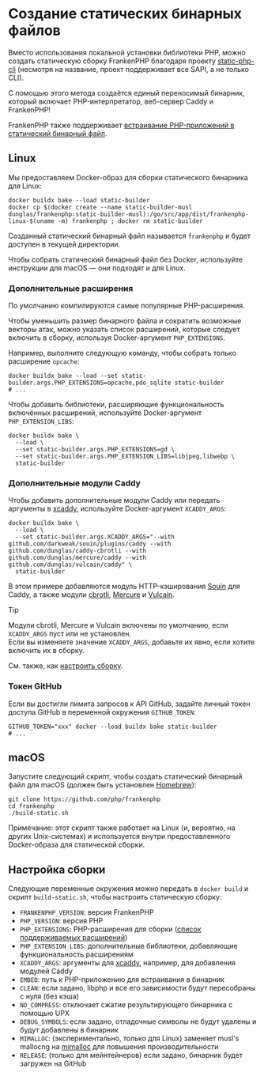 # Создание статических бинарных файлов

Вместо использования локальной установки библиотеки PHP, можно создать статическую сборку FrankenPHP благодаря проекту [static-php-cli](https://github.com/crazywhalecc/static-php-cli) (несмотря на название, проект поддерживает все SAPI, а не только CLI).

С помощью этого метода создаётся единый переносимый бинарник, который включает PHP-интерпретатор, веб-сервер Caddy и FrankenPHP!

FrankenPHP также поддерживает [встраивание PHP-приложений в статический бинарный файл](embed.md).

## Linux

Мы предоставляем Docker-образ для сборки статического бинарника для Linux:

```console
docker buildx bake --load static-builder
docker cp $(docker create --name static-builder-musl dunglas/frankenphp:static-builder-musl):/go/src/app/dist/frankenphp-linux-$(uname -m) frankenphp ; docker rm static-builder
```

Созданный статический бинарный файл называется `frankenphp` и будет доступен в текущей директории.

Чтобы собрать статический бинарный файл без Docker, используйте инструкции для macOS — они подходят и для Linux.

### Дополнительные расширения

По умолчанию компилируются самые популярные PHP-расширения.

Чтобы уменьшить размер бинарного файла и сократить возможные векторы атак, можно указать список расширений, которые следует включить в сборку, используя Docker-аргумент `PHP_EXTENSIONS`.

Например, выполните следующую команду, чтобы собрать только расширение `opcache`:

```console
docker buildx bake --load --set static-builder.args.PHP_EXTENSIONS=opcache,pdo_sqlite static-builder
# ...
```

Чтобы добавить библиотеки, расширяющие функциональность включённых расширений, используйте Docker-аргумент `PHP_EXTENSION_LIBS`:

```console
docker buildx bake \
  --load \
  --set static-builder.args.PHP_EXTENSIONS=gd \
  --set static-builder.args.PHP_EXTENSION_LIBS=libjpeg,libwebp \
  static-builder
```

### Дополнительные модули Caddy

Чтобы добавить дополнительные модули Caddy или передать аргументы в [xcaddy](https://github.com/caddyserver/xcaddy), используйте Docker-аргумент `XCADDY_ARGS`:

```console
docker buildx bake \
  --load \
  --set static-builder.args.XCADDY_ARGS="--with github.com/darkweak/souin/plugins/caddy --with github.com/dunglas/caddy-cbrotli --with github.com/dunglas/mercure/caddy --with github.com/dunglas/vulcain/caddy" \
  static-builder
```

В этом примере добавляются модуль HTTP-кэширования [Souin](https://souin.io) для Caddy, а также модули [cbrotli](https://github.com/dunglas/caddy-cbrotli), [Mercure](https://mercure.rocks) и [Vulcain](https://vulcain.rocks).

> [!TIP]
>
> Модули cbrotli, Mercure и Vulcain включены по умолчанию, если `XCADDY_ARGS` пуст или не установлен.  
> Если вы изменяете значение `XCADDY_ARGS`, добавьте их явно, если хотите включить их в сборку.

См. также, как [настроить сборку](#настройка-сборки).

### Токен GitHub

Если вы достигли лимита запросов к API GitHub, задайте личный токен доступа GitHub в переменной окружения `GITHUB_TOKEN`:

```console
GITHUB_TOKEN="xxx" docker --load buildx bake static-builder
# ...
```

## macOS

Запустите следующий скрипт, чтобы создать статический бинарный файл для macOS (должен быть установлен [Homebrew](https://brew.sh/)):

```console
git clone https://github.com/php/frankenphp
cd frankenphp
./build-static.sh
```

Примечание: этот скрипт также работает на Linux (и, вероятно, на других Unix-системах) и используется внутри предоставленного Docker-образа для статической сборки.

## Настройка сборки

Следующие переменные окружения можно передать в `docker build` и скрипт `build-static.sh`, чтобы настроить статическую сборку:

- `FRANKENPHP_VERSION`: версия FrankenPHP
- `PHP_VERSION`: версия PHP
- `PHP_EXTENSIONS`: PHP-расширения для сборки ([список поддерживаемых расширений](https://static-php.dev/en/guide/extensions.html))
- `PHP_EXTENSION_LIBS`: дополнительные библиотеки, добавляющие функциональность расширениям
- `XCADDY_ARGS`: аргументы для [xcaddy](https://github.com/caddyserver/xcaddy), например, для добавления модулей Caddy
- `EMBED`: путь к PHP-приложению для встраивания в бинарник
- `CLEAN`: если задано, libphp и все его зависимости будут пересобраны с нуля (без кэша)
- `NO_COMPRESS`: отключает сжатие результирующего бинарника с помощью UPX
- `DEBUG_SYMBOLS`: если задано, отладочные символы не будут удалены и будут добавлены в бинарник
- `MIMALLOC`: (экспериментально, только для Linux) заменяет musl's mallocng на [mimalloc](https://github.com/microsoft/mimalloc) для повышения производительности
- `RELEASE`: (только для мейнтейнеров) если задано, бинарник будет загружен на GitHub
